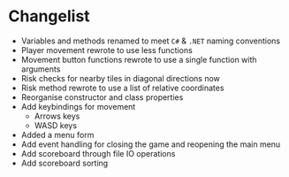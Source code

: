 
# Changelist

- Variables and methods renamed to meet `C#` & `.NET` naming conventions
- Player movement rewrote to use less functions
- Movement button functions rewrote to use a single function with arguments
- Risk checks for nearby tiles in diagonal directions now
- Risk method rewrote to use a list of relative coordinates
- Reorganise constructor and class properties
- Add keybindings for movement
	- Arrows keys
	- WASD keys
- Added a menu form
- Add event handling for closing the game and reopening the main menu
- Add scoreboard through file IO operations
- Add scoreboard sorting
